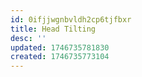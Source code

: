 ```yaml
---
id: 0ifjjwgnbvldh2cp6tjfbxr
title: Head Tilting
desc: ''
updated: 1746735781830
created: 1746735773104
---
```

